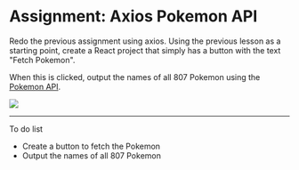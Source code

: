 <h1>Assignment: Axios Pokemon API</h1>

<p>Redo the previous assignment using axios. Using the previous lesson as a starting point, create a React project that simply has a button with the text "Fetch Pokemon".</p>
<p>When this is clicked, output the names of all 807 Pokemon using the <a href="https://pokeapi.co/">Pokemon API</a>.</p>

<img src="https://github.com/alirabah93/Coding-Dojo/blob/master/MERN/react/axios_pokemon_api/screenshots/pic.jpg"/>

<hr/>

<p>To do list</p>
<ul>
    <li>Create a button to fetch the Pokemon</li>
    <li>Output the names of all 807 Pokemon</li>
</ul>

